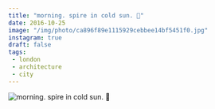 ```yaml
---
title: "morning. spire in cold sun. 🌟"
date: 2016-10-25
image: "/img/photo/ca896f89e1115929cebbee14bf5451f0.jpg"
instagram: true
draft: false
tags:
 - london
 - architecture
 - city
---
```


![morning. spire in cold sun. 🌟](/img/photo/ca896f89e1115929cebbee14bf5451f0.jpg)
